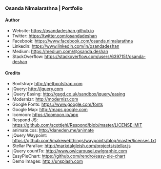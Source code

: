 ### Osanda Nimalarathna | Portfolio

#### Author
* Website: https://osandadeshan.github.io
* Twitter: https://twitter.com/osandadeshan
* Facebook: https://www.facebook.com/osanda.nimalarathna
* Linkedin: https://www.linkedin.com/in/osandadeshan
* Medium: https://medium.com/@osanda.deshan
* StackOverflow: https://stackoverflow.com/users/6397151/osanda-deshan

#### Credits
* Bootstrap: http://getbootstrap.com
* jQuery: http://jquery.com
* jQuery Easing: http://gsgd.co.uk/sandbox/jquery/easing
* Modernizr: http://modernizr.com
* Google Fonts: https://www.google.com/fonts
* Google Map: http://maps.google.com
* Icomoon: https://icomoon.io/app
* Respond JS: https://github.com/scottjehl/Respond/blob/master/LICENSE-MIT
* animate.css: http://daneden.me/animate
* jQuery Waypoint: https://github.com/imakewebthings/waypoints/blog/master/licenses.txt
* Stellar Parallax: http://markdalgleish.com/projects/stellar.js
* jQuery countTo: http://www.owlcarousel.owlgraphic.com
* EasyPieChart: https://github.com/rendro/easy-pie-chart
* Demo Images: http://unsplash.com
